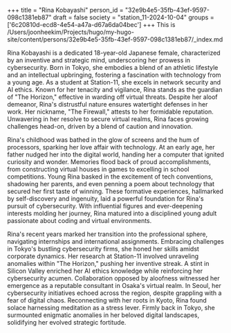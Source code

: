 +++
title = "Rina Kobayashi"
person_id = "32e9b4e5-35fb-43ef-9597-098c1381eb87"
draft = false
society = "station_11-2024-10-04"
groups = ['6c20810d-ecd8-4e54-a47a-d67a6da04bec']
+++
This is /Users/joonheekim/Projects/hugo/my-hugo-site/content/persons/32e9b4e5-35fb-43ef-9597-098c1381eb87/_index.md

Rina Kobayashi is a dedicated 18-year-old Japanese female, characterized by an inventive and strategic mind, underscoring her prowess in cybersecurity. Born in Tokyo, she embodies a blend of an athletic lifestyle and an intellectual upbringing, fostering a fascination with technology from a young age. As a student at Station-11, she excels in network security and AI ethics. Known for her tenacity and vigilance, Rina stands as the guardian of "The Horizon," effective in warding off virtual threats. Despite her aloof demeanor, Rina's distrustful nature ensures watertight defenses in her work. Her nickname, "The Firewall," attests to her formidable reputation. Unwavering in her resolve to secure virtual realms, Rina faces growing challenges head-on, driven by a blend of caution and innovation.

Rina's childhood was bathed in the glow of screens and the hum of processors, sparking her love affair with technology. At an early age, her father nudged her into the digital world, handing her a computer that ignited curiosity and wonder. Memories flood back of proud accomplishments, from constructing virtual houses in games to excelling in school competitions. Young Rina basked in the excitement of tech conventions, shadowing her parents, and even penning a poem about technology that secured her first taste of winning. These formative experiences, hallmarked by self-discovery and ingenuity, laid a powerful foundation for Rina's pursuit of cybersecurity. With influential figures and ever-deepening interests molding her journey, Rina matured into a disciplined young adult passionate about coding and virtual environments.

Rina's recent years marked her transition into the professional sphere, navigating internships and international assignments. Embracing challenges in Tokyo's bustling cybersecurity firms, she honed her skills amidst corporate dynamics. Her research at Station-11 involved unraveling anomalies within "The Horizon," pushing her inventive streak. A stint in Silicon Valley enriched her AI ethics knowledge while reinforcing her cybersecurity acumen. Collaboration opposed by aloofness witnessed her emergence as a reputable consultant in Osaka's virtual realm. In Seoul, her cybersecurity initiatives echoed across the region, despite grappling with a fear of digital chaos. Reconnecting with her roots in Kyoto, Rina found solace harnessing meditation as a stress lever. Firmly back in Tokyo, she surmounted enigmatic anomalies in her beloved digital landscapes, solidifying her evolved strategic fortitude.

